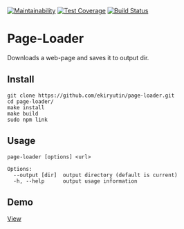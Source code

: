[![Maintainability](https://api.codeclimate.com/v1/badges/6a8a6cf0b0ca532ecf4f/maintainability)](https://codeclimate.com/github/ekiryutin/page-loader/maintainability) [![Test Coverage](https://api.codeclimate.com/v1/badges/6a8a6cf0b0ca532ecf4f/test_coverage)](https://codeclimate.com/github/ekiryutin/page-loader/test_coverage) [![Build Status](https://travis-ci.org/ekiryutin/page-loader.svg?branch=master)](https://travis-ci.org/ekiryutin/page-loader)

# Page-Loader
Downloads a web-page and saves it to output dir.

## Install
```
git clone https://github.com/ekiryutin/page-loader.git
cd page-loader/
make install
make build
sudo npm link
```

## Usage

```
page-loader [options] <url>

Options:
  --output [dir]  output directory (default is current)
  -h, --help      output usage information
```

## Demo
[View](https://asciinema.org/a/1g69Je4HH9WkFOt2ykrMK9NGJ)
